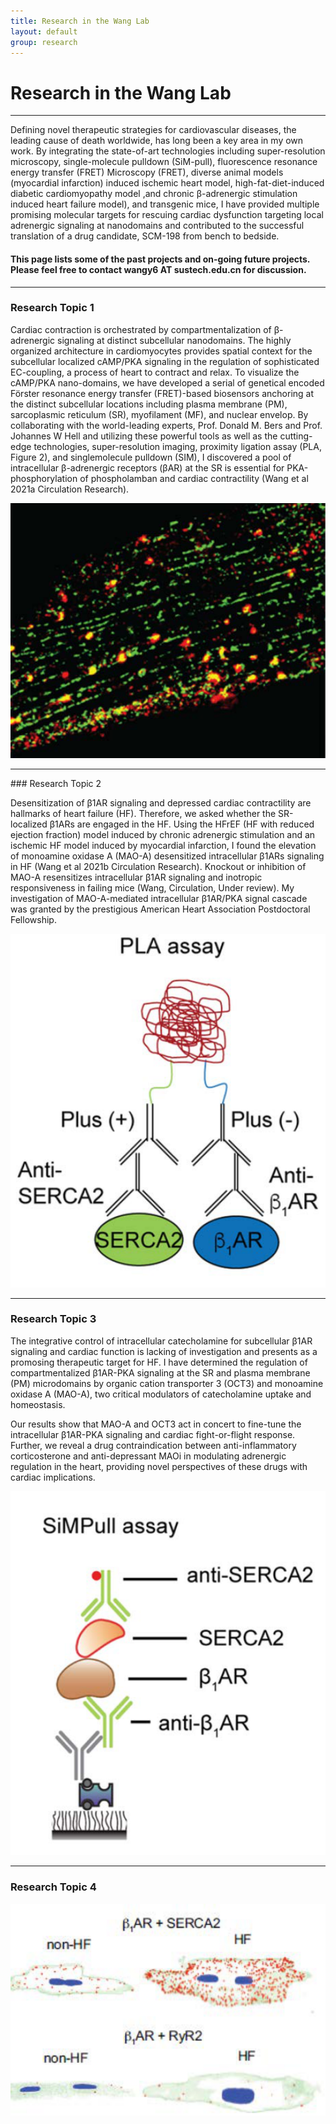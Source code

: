 ```yaml
---
title: Research in the Wang Lab
layout: default
group: research
---
```



<!-- <div class="container"> -->

# Research in the Wang Lab

---
Defining novel therapeutic strategies for cardiovascular diseases, the leading cause of death worldwide, has long been a key area in my own work. By integrating the state-of-art technologies including super-resolution microscopy, single-molecule pulldown (SiM-pull), fluorescence resonance energy transfer (FRET) Microscopy (FRET), diverse animal models (myocardial infarction) induced ischemic heart model, high-fat-diet-induced diabetic cardiomyopathy model ,and chronic β-adrenergic stimulation induced heart failure model), and transgenic
mice, I have provided multiple promising molecular targets for rescuing cardiac dysfunction targeting local adrenergic signaling at nanodomains and contributed to the successful translation of a drug candidate, SCM-198 from bench to bedside. 


#### This page lists some of the past projects and on-going future projects. Please feel free to contact wangy6 AT sustech.edu.cn for discussion.


---

<div class="row">
<div class="col-md-7" style="margin: 0px">

### Research Topic 1

Cardiac contraction is orchestrated by compartmentalization of β-adrenergic signaling at distinct subcellular nanodomains. The highly organized architecture in cardiomyocytes provides spatial context for the subcellular localized cAMP/PKA signaling in the regulation of sophisticated EC-coupling, a process of heart to contract and relax. To visualize the cAMP/PKA nano-domains, we have developed a serial of genetical encoded Förster resonance energy transfer (FRET)-based biosensors anchoring at the distinct subcellular locations including
plasma membrane (PM), sarcoplasmic reticulum (SR), myofilament (MF), and nuclear envelop. By collaborating with the world-leading
experts, Prof. Donald M. Bers and Prof. Johannes W Hell and utilizing these powerful tools as well as the cutting-edge technologies, super-resolution imaging, proximity ligation assay (PLA, Figure 2), and singlemolecule pulldown (SIM), I discovered a pool of
intracellular β-adrenergic receptors (βAR) at the SR is essential for PKA-phosphorylation of phospholamban and cardiac contractility (Wang et al 2021a Circulation Research). 

</div>
<div class="col-md-5 align-self-center"  style="margin: 0px">
<img class="img-fluid" src="/docs/labwebsite_photos/F1.png" alt="hiv">
</div>
</div>

---


<div class="row" style="margin: 0px;">


</div>
<div class="row">

<div class="col-md-7 order-md-2">
### Research Topic 2

Desensitization of β1AR signaling and depressed cardiac contractility are hallmarks of heart failure (HF). Therefore, we asked whether the SR-localized β1ARs are engaged in the HF. Using the HFrEF (HF with reduced ejection fraction) model induced by chronic adrenergic stimulation and an ischemic HF model induced by myocardial infarction, I found the elevation of monoamine oxidase A (MAO-A) desensitized
intracellular β1ARs signaling in HF (Wang et al 2021b Circulation Research). Knockout or inhibition of MAO-A resensitizes intracellular β1AR signaling and inotropic responsiveness in failing mice (Wang, Circulation, Under review). My investigation of MAO-A-mediated intracellular β1AR/PKA signal cascade was granted by the prestigious
American Heart Association Postdoctoral Fellowship.

</div>

<div class="col-md-5 order-md-1 align-self-center">



<img class="img-fluid" src="/docs/labwebsite_photos/photo_2.png" alt="cpis">
</div>
</div>

---


<div class="row">


<div class="col-md-7 order-md-1 " style="margin: 0px">

### Research Topic 3


The integrative control of intracellular catecholamine for subcellular β1AR signaling and cardiac function is lacking of investigation and presents as a promosing therapeutic target for HF. I have determined the regulation of compartmentalized β1AR-PKA signaling at the SR and plasma membrane (PM) microdomains by organic cation transporter 3 (OCT3) and monoamine oxidase A (MAO-A), two critical modulators of catecholamine uptake and homeostasis. 

Our results show that MAO-A and OCT3 act in concert to fine-tune the intracellular β1AR-PKA signaling and cardiac fight-or-flight response. Further, we reveal a drug contraindication between anti-inflammatory
corticosterone and anti-depressant MAOi in modulating adrenergic regulation in the heart, providing novel perspectives of these drugs with cardiac implications.  

</div>

<div class="col-md-5 order-md-2 align-self-center">
<picture>
<img class="img-fluid" src="/docs/labwebsite_photos/photo_3.png" style="max-height: 10%;">
</picture>
<!-- <img src="/docs/labwebsite_photos/photo_3.png" 
     style="max-height: 50%;" /> -->
</div>
</div>

---


### Research Topic 4

<div class="row">
<div class="col-md-7 order-md-2" style="margin-top: 0px;">


</div>

<div class="col-md- order-md-1 align-self-center">

<img class="img-fluid" src="/docs/labwebsite_photos/photo_4.png" alt="method">
</div>
</div>



